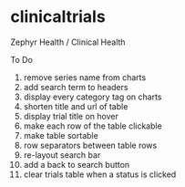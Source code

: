 clinicaltrials
==============

Zephyr Health / Clinical Health

To Do

  1. remove series name from charts
  2. add search term to headers
  3. display every category tag on charts
  4. shorten title and url of table
  5. display trial title on hover
  6. make each row of the table clickable
  7. make table sortable
  8. row separators between table rows
  9. re-layout search bar
  10. add a back to search button
  11. clear trials table when a status is clicked